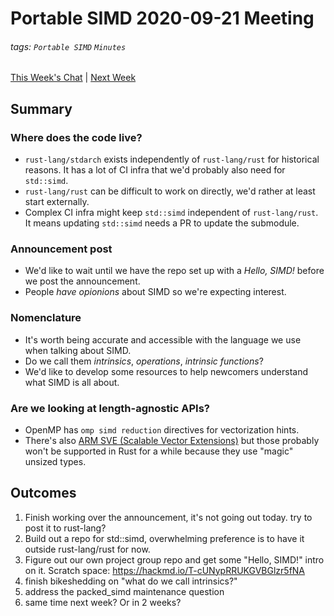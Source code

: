 # Portable SIMD 2020-09-21 Meeting

###### tags: `Portable SIMD` `Minutes`

[This Week's Chat](https://rust-lang.zulipchat.com/#narrow/stream/257879-project-portable-simd/topic/2020-09-21.20meeting) | [Next Week](https://hackmd.io/a2vhyS0ZTtq1e7JkH2kabA?view)

## Summary

### Where does the code live?

- `rust-lang/stdarch` exists independently of `rust-lang/rust` for historical reasons. It has a lot of CI infra that we'd probably also need for `std::simd`.
- `rust-lang/rust` can be difficult to work on directly, we'd rather at least start externally.
- Complex CI infra might keep `std::simd` independent of `rust-lang/rust`. It means updating `std::simd` needs a PR to update the submodule.

### Announcement post

- We'd like to wait until we have the repo set up with a _Hello, SIMD!_ before we post the announcement.
- People _have opionions_ about SIMD so we're expecting interest.

### Nomenclature

- It's worth being accurate and accessible with the language we use when talking about SIMD.
- Do we call them _intrinsics_, _operations_, _intrinsic functions_?
- We'd like to develop some resources to help newcomers understand what SIMD is all about.

### Are we looking at length-agnostic APIs?

- OpenMP has `omp simd reduction` directives for vectorization hints.
- There's also [ARM SVE (Scalable Vector Extensions)](https://developer.arm.com/documentation/100891/0612/coding-considerations/using-sve-intrinsics-directly-in-your-c-code) but those probably won't be supported in Rust for a while because they use "magic" unsized types.

## Outcomes

1) Finish working over the announcement, it's not going out today. try to post it to rust-lang?
2) Build out a repo for std::simd, overwhelming preference is to have it outside rust-lang/rust for now.
3) Figure out our own project group repo and get some "Hello, SIMD!" intro on it. Scratch space: https://hackmd.io/T-cUNypRRUKGVBGlzr5fNA
4) finish bikeshedding on "what do we call intrinsics?"
5) address the packed_simd maintenance question
6) same time next week? Or in 2 weeks?
